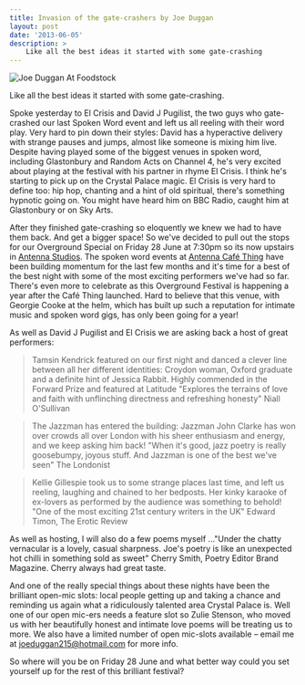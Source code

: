 ```yaml
---
title: Invasion of the gate-crashers by Joe Duggan
layout: post
date: '2013-06-05'
description: >
    Like all the best ideas it started with some gate-crashing
---
```


<img src="/images/blog/joe-at-foodstock.jpg" alt="Joe Duggan At Foodstock" />

Like all the best ideas it started with some gate-crashing.

Spoke yesterday to El Crisis and David J Pugilist, the two guys who gate-crashed our last Spoken Word event and left
us all reeling with their word play. Very hard to pin down their styles: David has a hyperactive delivery with strange
pauses and jumps, almost like someone is mixing him live.  Despite having played some of the biggest venues in
spoken word, including Glastonbury and Random Acts on Channel 4, he's very excited about playing at the festival
with his partner in rhyme El Crisis.  I think he's starting to pick up on the Crystal Palace magic. El Crisis is
very hard to define too: hip hop, chanting and a hint of old spiritual, there's something hypnotic going on. You
might have heard him on BBC Radio, caught him at Glastonbury or on Sky Arts.

After they finished gate-crashing so eloquently we knew we had to have them back. And get a bigger space!
So we've decided to pull out the stops for our Overground Special on Friday 28 June at 7:30pm so its now upstairs
in [Antenna Studios][1]. The spoken word events at [Antenna Café Thing][2] have been building momentum for the last few months
and it's time for a best of the best night with some of the most exciting performers we've had so far. There's even
more to celebrate as this Overground Festival is happening a year after the Café Thing launched. Hard to believe
that this venue, with Georgie Cooke at the helm, which has built up such a reputation for intimate music and spoken
word gigs, has only been going for a year!

As well as David J Pugilist and El Crisis we are asking back a host of great performers:

>   Tamsin Kendrick featured on our first night and danced a clever line between all her different identities: Croydon
    woman, Oxford graduate and a definite hint of Jessica Rabbit. Highly commended in the Forward Prize and featured at
    Latitude "Explores the terrains of love and faith with unflinching directness and refreshing honesty" Niall O'Sullivan

>   The Jazzman has entered the building: Jazzman John Clarke has won over crowds all over London with his sheer enthusiasm
    and energy, and we keep asking him back!  "When it's good, jazz poetry is really goosebumpy, joyous stuff. 
    And Jazzman is one of the best we've seen" The Londonist

>   Kellie Gillespie took us to some strange places last time, and left us reeling, laughing and chained to her bedposts. 
    Her kinky karaoke of ex-lovers as performed by the audience was something to behold! "One of the most exciting 21st 
    century writers in the UK" Edward Timon, The Erotic Review

As well as hosting, I will also do a few poems myself ..."Under the chatty vernacular is a lovely, casual sharpness. 
Joe's poetry is like an unexpected hot chilli in something sold as sweet" Cherry Smith, Poetry Editor Brand Magazine. 
Cherry always had great taste.

And one of the really special things about these nights have been the brilliant open-mic slots: local people 
getting up and taking a chance and reminding us again what a ridiculously talented area Crystal Palace is. 
Well one of our open mic-ers needs a feature slot so Zulie Stenson, who moved us with her beautifully honest and 
intimate love poems will be treating us to more.  We also have a limited number of open mic-slots available – email 
me at <joeduggan215@hotmail.com>  for more info.

So where will you be on Friday 28 June and what better way could you set yourself up for the rest of this brilliant festival?

[1]: http://www.antennastudios.co.uk/
[2]: http://cafething.tumblr.com